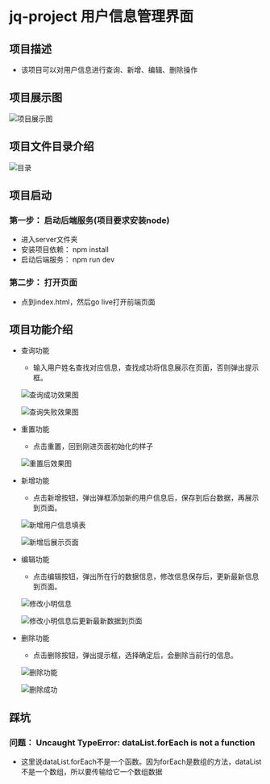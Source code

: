 # jq-project 用户信息管理界面

## 项目描述

- 该项目可以对用户信息进行查询、新增、编辑、删除操作



## 项目展示图

![项目展示图](C:\Users\cm\Desktop\项目展示图.png)



## 项目文件目录介绍

![目录](C:\Users\cm\Desktop\目录.png)



##  项目启动

### 第一步： 启动后端服务(项目要求安装node)

- 进入server文件夹
- 安装项目依赖： npm install
- 启动后端服务： npm run dev



### 第二步： 打开页面

- 点到index.html，然后go live打开前端页面



## 项目功能介绍

- 查询功能

  - 输入用户姓名查找对应信息，查找成功将信息展示在页面，否则弹出提示框。

  ![查询成功效果图](C:\Users\cm\Desktop\查询成功效果图.png)

  ![查询失败效果图](C:\Users\cm\Desktop\查询失败效果图.png)

- 重置功能

  - 点击重置，回到刚进页面初始化的样子

  ![重置后效果图](C:\Users\cm\Desktop\重置后效果图.png)

- 新增功能

  - 点击新增按钮，弹出弹框添加新的用户信息后，保存到后台数据，再展示到页面。

  ![新增用户信息填表](C:\Users\cm\Desktop\新增用户信息填表.png)

  ![新增后展示页面](C:\Users\cm\Desktop\新增后展示页面.png)

- 编辑功能

  - 点击编辑按钮，弹出所在行的数据信息，修改信息保存后，更新最新信息到页面。

  ![修改小明信息](C:\Users\cm\Desktop\修改小明信息.png)

  ![修改小明信息后更新最新数据到页面](C:\Users\cm\Desktop\修改小明信息后更新最新数据到页面.png)

- 删除功能

  - 点击删除按钮，弹出提示框，选择确定后，会删除当前行的信息。

  ![删除功能](C:\Users\cm\Desktop\删除功能.png)

  ![删除成功](C:\Users\cm\Desktop\删除成功.png)



## 踩坑

### 问题： Uncaught TypeError: dataList.forEach is not a function

- 这里说dataList.forEach不是一个函数。因为forEach是数组的方法，dataList不是一个数组，所以要传输给它一个数组数据


